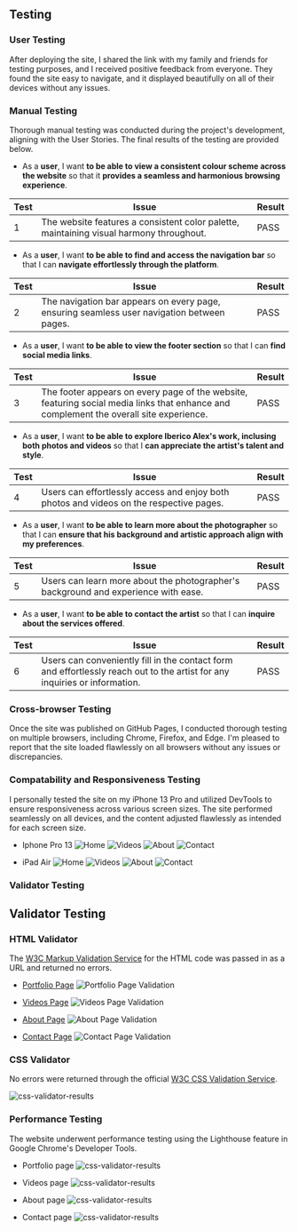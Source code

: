## **Testing**

### **User Testing**
After deploying the site, I shared the link with my family and friends for testing purposes, and I received positive feedback from everyone. They found the site easy to navigate, and it displayed beautifully on all of their devices without any issues.


### **Manual Testing**
Thorough manual testing was conducted during the project's development, aligning with the User Stories. The final results of the testing are provided below.

- As a **user**, I want **to be able to view a consistent colour scheme across the website** so that it **provides a seamless and harmonious browsing experience**.

| **Test** | Issue | Result |
| -------- | ----- | ------ |
| 1        | The website features a consistent color palette, maintaining visual harmony throughout. | PASS   |

- As a **user**, I want **to be able to find and access the navigation bar** so that I can **navigate effortlessly through the platform**.

| **Test** | Issue | Result |
| -------- | ----- | ------ |
| 2        | The navigation bar appears on every page, ensuring seamless user navigation between pages. | PASS   |

- As a **user**, I want **to be able to view the footer section** so that I can **find social media links**.

| **Test** | Issue | Result |
| -------- | ----- | ------ |
| 3        | The footer appears on every page of the website, featuring social media links that enhance and complement the overall site experience. | PASS   |

- As a **user**, I want **to be able to explore Iberico Alex's work, inclusing both photos and videos** so that I  **can appreciate the artist's talent and style**.

| **Test** | Issue | Result |
| -------- | ----- | ------ |
| 4        | Users can effortlessly access and enjoy both photos and videos on the respective pages. | PASS   |

- As a **user**, I want **to be able to learn more about the photographer** so that I can **ensure that his background and artistic approach align with my preferences**.

| **Test** | Issue | Result |
| -------- | ----- | ------ |
| 5        | Users can learn more about the photographer's background and experience with ease. | PASS   |

- As a **user**, I want **to be able to contact the artist** so that I can **inquire about the services offered**.

| **Test** | Issue | Result |
| -------- | ----- | ------ |
| 6        | Users can conveniently fill in the contact form and effortlessly reach out to the artist for any inquiries or information. | PASS   |

### **Cross-browser Testing**

Once the site was published on GitHub Pages, I conducted thorough testing on multiple browsers, including Chrome, Firefox, and Edge. I'm pleased to report that the site loaded flawlessly on all browsers without any issues or discrepancies.

### **Compatability and Responsiveness Testing**
I personally tested the site on my iPhone 13 Pro and utilized DevTools to ensure responsiveness across various screen sizes. The site performed seamlessly on all devices, and the content adjusted flawlessly as intended for each screen size.

- Iphone Pro 13
![Home](./assets/documentation/iphone13-home.jpg) 
![Videos](./assets/documentation/iphone13-videos.PNG)
![About](./assets/documentation/iphone13-about.PNG)
![Contact](./assets/documentation/iphone13-contact.PNG)

- iPad Air
![Home](./assets/documentation/iPad-home.png) 
![Videos](./assets/documentation/iPad-videos.png)
![About](./assets/documentation/iPad-about.png)
![Contact](./assets/documentation/iPad-contact.png)

### **Validator Testing**

## **Validator Testing**

### **HTML Validator**

The [W3C Markup Validation Service](https://validator.w3.org/) for the HTML code was passed in as a URL and returned no errors.

- [Portfolio Page](https://validator.w3.org/nu/?doc=https%3A%2F%2Fibericoalex.github.io%2Fiberico-alex-photography%2Findex.html)
![Portfolio Page Validation](./assets/documentation/html-validator-portfolio.png)

- [Videos Page](https://validator.w3.org/nu/?doc=https%3A%2F%2Fibericoalex.github.io%2Fiberico-alex-photography%2Fvideos.html)
![Videos Page Validation](./assets/documentation/html-validator-portfolio.png)

- [About Page](https://validator.w3.org/nu/?doc=https%3A%2F%2Fibericoalex.github.io%2Fiberico-alex-photography%2Fabout.html)
![About Page Validation](./assets/documentation/html-validator-portfolio.png)

- [Contact Page](https://validator.w3.org/nu/?doc=https%3A%2F%2Fibericoalex.github.io%2Fiberico-alex-photography%2Fcontact.html)
![Contact Page Validation](./assets/documentation/html-validator-portfolio.png)

### **CSS Validator**

No errors were returned through the official [W3C CSS Validation Service](https://jigsaw.w3.org/css-validator/).

![css-validator-results](./assets/documentation/CSS-validator.png)

### **Performance Testing**

The website underwent performance testing using the Lighthouse feature in Google Chrome's Developer Tools.

- Portfolio page
![css-validator-results](./assets/documentation/lighthouse-portfolio.png)

- Videos page
![css-validator-results](./assets/documentation/lighthouse-videos.png)

- About page
![css-validator-results](./assets/documentation/lighthouse-about.png)

- Contact page
![css-validator-results](./assets/documentation/lighthouse-contact.png)